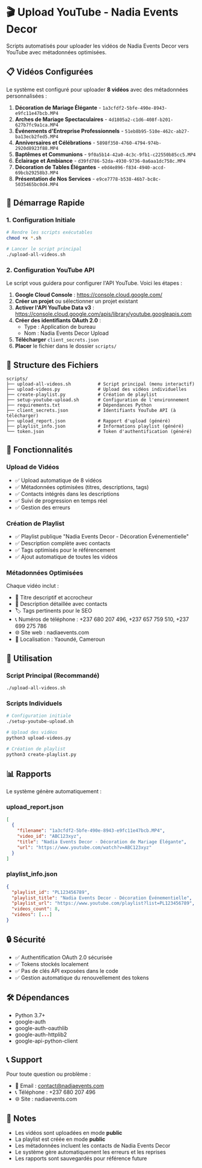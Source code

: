 # 🎬 Upload YouTube - Nadia Events Decor

Scripts automatisés pour uploader les vidéos de Nadia Events Decor vers YouTube avec métadonnées optimisées.

## 📋 Vidéos Configurées

Le système est configuré pour uploader **8 vidéos** avec des métadonnées personnalisées :

1. **Décoration de Mariage Élégante** - `1a3cfdf2-5bfe-490e-8943-e9fc11e47bcb.MP4`
2. **Arches de Mariage Spectaculaires** - `4d1805a2-c1d6-408f-b201-627b7fc9a1ca.MP4`
3. **Événements d'Entreprise Professionnels** - `51eb8b95-510e-462c-ab27-ba13ecb2fed5.MP4`
4. **Anniversaires et Célébrations** - `5898f350-4760-4794-974b-2920d8923f88.MP4`
5. **Baptêmes et Communions** - `9f0a5b14-42a0-4c3c-9fb1-c22550b85cc5.MP4`
6. **Éclairage et Ambiance** - `d39fd786-52da-4930-9736-0a6aa1dc758c.MP4`
7. **Décoration de Tables Élégantes** - `e0d4e896-f834-4940-accd-69bcb29258b3.MP4`
8. **Présentation de Nos Services** - `e9ce7778-b538-46b7-bc8c-5035465bc0d4.MP4`

## 🚀 Démarrage Rapide

### 1. Configuration Initiale

```bash
# Rendre les scripts exécutables
chmod +x *.sh

# Lancer le script principal
./upload-all-videos.sh
```

### 2. Configuration YouTube API

Le script vous guidera pour configurer l'API YouTube. Voici les étapes :

1. **Google Cloud Console** : https://console.cloud.google.com/
2. **Créer un projet** ou sélectionner un projet existant
3. **Activer l'API YouTube Data v3** : https://console.cloud.google.com/apis/library/youtube.googleapis.com
4. **Créer des identifiants OAuth 2.0** :
   - Type : Application de bureau
   - Nom : Nadia Events Decor Upload
5. **Télécharger** `client_secrets.json`
6. **Placer** le fichier dans le dossier `scripts/`

## 📁 Structure des Fichiers

```
scripts/
├── upload-all-videos.sh          # Script principal (menu interactif)
├── upload-videos.py              # Upload des vidéos individuelles
├── create-playlist.py            # Création de playlist
├── setup-youtube-upload.sh       # Configuration de l'environnement
├── requirements.txt              # Dépendances Python
├── client_secrets.json           # Identifiants YouTube API (à télécharger)
├── upload_report.json            # Rapport d'upload (généré)
├── playlist_info.json            # Informations playlist (généré)
└── token.json                    # Token d'authentification (généré)
```

## 🎯 Fonctionnalités

### Upload de Vidéos
- ✅ Upload automatique de 8 vidéos
- ✅ Métadonnées optimisées (titres, descriptions, tags)
- ✅ Contacts intégrés dans les descriptions
- ✅ Suivi de progression en temps réel
- ✅ Gestion des erreurs

### Création de Playlist
- ✅ Playlist publique "Nadia Events Decor - Décoration Événementielle"
- ✅ Description complète avec contacts
- ✅ Tags optimisés pour le référencement
- ✅ Ajout automatique de toutes les vidéos

### Métadonnées Optimisées
Chaque vidéo inclut :
- 📝 Titre descriptif et accrocheur
- 📄 Description détaillée avec contacts
- 🏷️ Tags pertinents pour le SEO
- 📞 Numéros de téléphone : +237 680 207 496, +237 657 759 510, +237 699 275 786
- 🌐 Site web : nadiaevents.com
- 📍 Localisation : Yaoundé, Cameroun

## 🔧 Utilisation

### Script Principal (Recommandé)
```bash
./upload-all-videos.sh
```

### Scripts Individuels
```bash
# Configuration initiale
./setup-youtube-upload.sh

# Upload des vidéos
python3 upload-videos.py

# Création de playlist
python3 create-playlist.py
```

## 📊 Rapports

Le système génère automatiquement :

### upload_report.json
```json
[
  {
    "filename": "1a3cfdf2-5bfe-490e-8943-e9fc11e47bcb.MP4",
    "video_id": "ABC123xyz",
    "title": "Nadia Events Decor - Décoration de Mariage Élégante",
    "url": "https://www.youtube.com/watch?v=ABC123xyz"
  }
]
```

### playlist_info.json
```json
{
  "playlist_id": "PL123456789",
  "playlist_title": "Nadia Events Decor - Décoration Événementielle",
  "playlist_url": "https://www.youtube.com/playlist?list=PL123456789",
  "videos_count": 8,
  "videos": [...]
}
```

## 🔒 Sécurité

- ✅ Authentification OAuth 2.0 sécurisée
- ✅ Tokens stockés localement
- ✅ Pas de clés API exposées dans le code
- ✅ Gestion automatique du renouvellement des tokens

## 🛠️ Dépendances

- Python 3.7+
- google-auth
- google-auth-oauthlib
- google-auth-httplib2
- google-api-python-client

## 📞 Support

Pour toute question ou problème :
- 📧 Email : contact@nadiaevents.com
- 📞 Téléphone : +237 680 207 496
- 🌐 Site : nadiaevents.com

## 📝 Notes

- Les vidéos sont uploadées en mode **public**
- La playlist est créée en mode **public**
- Les métadonnées incluent les contacts de Nadia Events Decor
- Le système gère automatiquement les erreurs et les reprises
- Les rapports sont sauvegardés pour référence future 